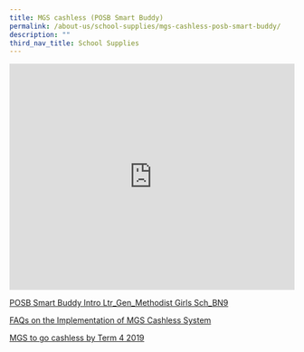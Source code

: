 ```yaml
---
title: MGS cashless (POSB Smart Buddy)
permalink: /about-us/school-supplies/mgs-cashless-posb-smart-buddy/
description: ""
third_nav_title: School Supplies
---
```

<div style="width:100%; height:400px">
  <iframe class="ive_eobj_center" allowfullscreen="" frameborder="0" title="MGS Heritage Video" src="https://www.youtube.com/embed/6Io4OXlxbjE" height="100%" width="100%"> 
  </iframe>
</div>

[POSB Smart Buddy Intro Ltr_Gen_Methodist Girls Sch_BN9  ](/files/445239_7468%20POSB%20Smart%20Buddy%20Intro%20Ltr_Gen_Methodist%20Girls%20Sch_BN9%20(Final).pdf)

[FAQs on the Implementation of MGS Cashless System](/files/FAQs%20on%20the%20Implementation%20of%20MGS%20Cashless%20System%20(1).pdf)

[MGS to go cashless by Term 4 2019](/files/MGS%20to%20go%20cashless%20by%20Term%204%202019.pdf)